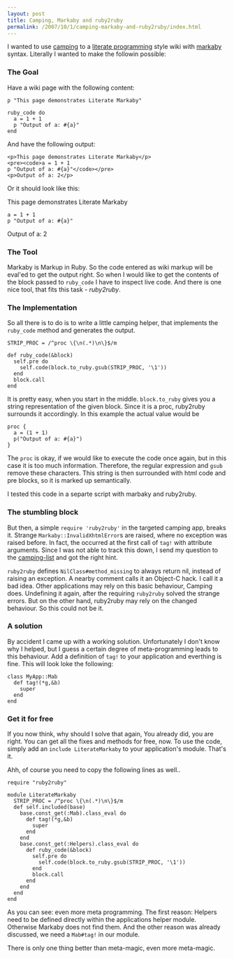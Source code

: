 ```yaml
--- 
layout: post
title: Camping, Markaby and ruby2ruby
permalink: /2007/10/1/camping-markaby-and-ruby2ruby/index.html
---
```

I wanted to use [camping][camping] to a [literate programming][lit_prog] style wiki with [markaby][markaby] syntax. Literally I wanted to make the followin possible:

### The Goal

Have a wiki page with the following content:

    p "This page demonstrates Literate Markaby"
    
    ruby_code do
      a = 1 + 1
      p "Output of a: #{a}"
    end

And have the following output:

    <p>This page demonstrates Literate Markaby</p>
    <pre><code>a = 1 + 1
    p "Output of a: #{a}"</code></pre>
    <p>Output of a: 2</p>

Or it should look like this:

<p>This page demonstrates Literate Markaby</p>
<pre><code>a = 1 + 1
p "Output of a: #{a}"</code></pre>
<p>Output of a: 2</p>

### The Tool

Markaby is Markup in Ruby. So the code entered as wiki markup will be eval'ed to get the output right. So when I would like to get the contents of the block passed to `ruby_code` I have to inspect live code. And there is one nice tool, that fits this task - *ruby2ruby*.

### The Implementation

So all there is to do is to write a little camping helper, that implements the `ruby_code` method and generates the output.

    STRIP_PROC = /^proc \{\n(.*)\n\}$/m

    def ruby_code(&block)
      self.pre do
        self.code(block.to_ruby.gsub(STRIP_PROC, '\1'))
      end
      block.call
    end

It is pretty easy, when you start in the middle. `block.to_ruby` gives you a string representation of the given block. Since it is a proc, ruby2ruby surrounds it accordingly. In this example the actual value would be

    proc {
      a = (1 + 1)
      p("Output of a: #{a}")
    }

The `proc` is okay, if we would like to execute the code once again, but in this case it is too much information. Therefore, the regular expression and `gsub` remove these characters. This string is then surrounded with html code and pre blocks, so it is marked up semantically.

I tested this code in a separte script with marbaky and ruby2ruby.

### The stumbling block

But then, a simple `require 'ruby2ruby'` in the targeted camping app, breaks it. Strange `Markaby::InvalidXhtmlError`s are raised, where no exception was raised before. In fact, the occurred at the first call of `tag!` with attribute arguments. Since I was not able to track this down, I send my question to the [camping-list][list] and got the right hint.

`ruby2ruby` defines `NilClass#method_missing` to always return nil, instead of raising an exception. A nearby comment calls it an Object-C hack. I call it a bad idea. Other applications may rely on this basic behaviour, Camping does. Undefining it again, after the requiring `ruby2ruby` solved the strange errors. But on the other hand, ruby2ruby may rely on the changed behaviour. So this could not be it.

### A solution

By accident I came up with a working solution. Unfortunately I don't know why I helped, but I guess a certain degree of meta-programming leads to this behaviour. Add a definition of `tag!` to your application and everthing is fine. This will look loke the following:

    class MyApp::Mab
      def tag!(*g,&b)
        super
      end
    end

### Get it for free

If you now think, why should I solve that again, You already did, you are right. You can get all the fixes and methods for free, now. To use the code, simply add an `include LiterateMarkaby` to your application's module. That's it.

Ahh, of course you need to copy the following lines as well..

    require "ruby2ruby"

    module LiterateMarkaby
      STRIP_PROC = /^proc \{\n(.*)\n\}$/m
      def self.included(base)
        base.const_get(:Mab).class_eval do
          def tag!(*g,&b)
            super
          end
        end
        base.const_get(:Helpers).class_eval do
          def ruby_code(&block)
            self.pre do
              self.code(block.to_ruby.gsub(STRIP_PROC, '\1'))
            end
            block.call
          end
        end
      end
    end

As you can see: even more meta programming. The first reason: Helpers need to be defined directly within the applications helper module. Otherwise Markaby does not find them. And the other reason was already discussed, we need a `Mab#tag!` in our module.

There is only one thing better than meta-magic, even more meta-magic.


[camping]: http://code.whytheluckystiff.net/markaby
[lit_prog]: http://en.wikipedia.org/wiki/Literate_Programming
[markaby]: http://code.whytheluckystiff.net/markaby
[list]: http://rubyforge.org/pipermail/camping-list/2007-September/000467.html
